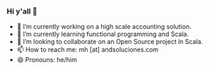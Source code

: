 ### Hi y'all 👋

- 🔭 I’m currently working on a high scale accounting solution. 
- 🌱 I’m currently learning functional programming and Scala.
- 👯 I’m looking to collaborate on an Open Source project in Scala.
- 📫 How to reach me: mh [at] andsoluciones.com
- 😄 Pronouns: he/him